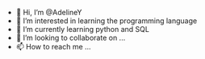 - 👋 Hi, I’m @AdelineY
- 👀 I’m interested in learning the programming language
- 🌱 I’m currently learning python and SQL
- 💞️ I’m looking to collaborate on ...
- 📫 How to reach me ...

<!---
AdelineY/AdelineY is a ✨ special ✨ repository because its `README.md` (this file) appears on your GitHub profile.
You can click the Preview link to take a look at your changes.
--->
